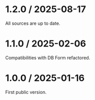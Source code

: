 # 1.2.0 / 2025-08-17

All sources are up to date.

# 1.1.0 / 2025-02-06

Compatibilities with DB Form refactored.

# 1.0.0 / 2025-01-16

First public version.
